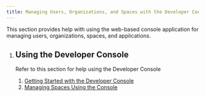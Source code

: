 ```yaml
---
title: Managing Users, Organizations, and Spaces with the Developer Console
---
```


This section provides help with using the web-based console application for managing users, organizations, spaces, and applications.

<ol class="class-list">
	<li>
	      <h2>Using the Developer Console</h2>
	      <span></span>
	    <p class="description">
	      Refer to this section for help using the Developer Console
	    </p>
		<ol class="lesson-list">
	     <li>
	        <a href="pcf_console.html">
	        Getting Started with the Developer Console
	        </a>
	     </li>
		<li>
	        <a href="manage_spaces.html">
	        Managing Spaces Using the Console
	        </a>
	     </li>
	  </ol>
	  </li>
</ol>
